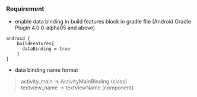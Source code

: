 ### Requirement
- enable data binding in build features block in gradle file
(Android Gradle Plugin 4.0.0-alpha05 and above)

```
android {
    buildFeatures{
      dataBinding = true
    }
}
```

- data binding name format 
> activity_main   -> ActivityMainBinding (class) <br>
> textview_name   -> textviewName (component) 
